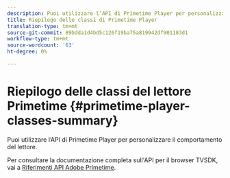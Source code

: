 ```yaml
---
description: Puoi utilizzare l’API di Primetime Player per personalizzare il comportamento del lettore.
title: Riepilogo delle classi di Primetime Player
translation-type: tm+mt
source-git-commit: 89bdda1d4bd5c126f19ba75a819942df901183d1
workflow-type: tm+mt
source-wordcount: '63'
ht-degree: 0%

---
```



# Riepilogo delle classi del lettore Primetime {#primetime-player-classes-summary}

Puoi utilizzare l’API di Primetime Player per personalizzare il comportamento del lettore.

Per consultare la documentazione completa sull&#39;API per il browser TVSDK, vai a [Riferimenti API Adobe Primetime](https://help.adobe.com/en_US/primetime/api/index.html#api-Adobe_Primetime_API_References).

